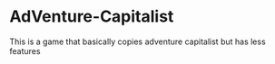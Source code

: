 # AdVenture-Capitalist
This is a game that basically copies adventure capitalist but has less features
